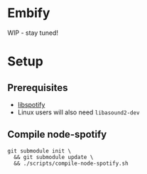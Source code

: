 # Embify

WIP - stay tuned!

# Setup

## Prerequisites

- [libspotify](https://developer.spotify.com/technologies/libspotify/)
- Linux users will also need `libasound2-dev`

## Compile node-spotify

```
git submodule init \
  && git submodule update \
  && ./scripts/compile-node-spotify.sh
```
